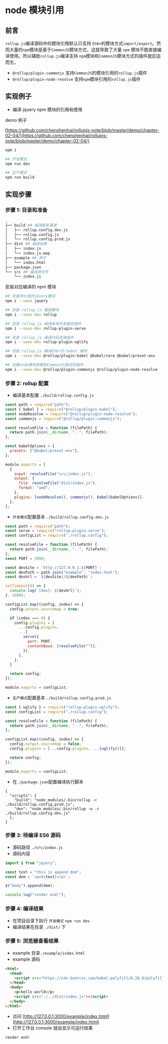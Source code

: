 # node 模块引用

## 前言

`rollup.js`编译源码中的模块引用默认只支持 `ES6+`的模块方式`import/export`。然而大量的`npm`模块是基于`CommonJS`模块方式，这就导致了大量 `npm` 模块不能直接编译使用。所以辅助`rollup.js`编译支持 `npm`模块和`CommonJS`模块方式的插件就应运而生。

- `@rollup/plugin-commonjs` 支持`CommonJS`的模块引用的`rollup.js`插件
- `@rollup/plugin-node-resolve` 支持`npm`模块引用的`rollup.js`插件

## 实现例子

- 编译 jquery npm 模块的引用和使用

demo 例子

[https://github.com/chenshenhai/rollupjs-note/blob/master/demo/chapter-02-04/](https://github.com/chenshenhai/rollupjs-note/blob/master/demo/chapter-02-04/)

```sh
npm i

## 开发模式
npm run dev

## 生产模式
npm run build
```

## 实现步骤

### 步骤 1: 目录和准备

```sh
.
├── build ## 编译脚本慕课
│   ├── rollup.config.dev.js
│   ├── rollup.config.js
│   └── rollup.config.prod.js
├── dist ## 编译结果
│   ├── index.js
│   └── index.js.map
├── example ## 例子
│   └── index.html
├── package.json
└── src ## 编译源文件
    └── index.js
```

安装对应编译的 npm 模块

```sh
## 安装待引用的jQuery模块
npm i --save jquery

## 安装 rollup.js 基础模块
npm i --save-dev rollup

## 安装 rollup.js 编译本地开发服务插件
npm i --save-dev rollup-plugin-serve

## 安装 rollup.js 编译代码混淆插件
npm i --save-dev rollup-plugin-uglify

## 安装 rollup.js 编译ES6+的 babel 模块
npm i --save-dev @rollup/plugin-babel @babel/core @babel/preset-env

## 加载node模块依赖和CommonJS格式的插件
npm i --save-dev @rollup/plugin-commonjs @rollup/plugin-node-resolve
```

### 步骤 2: rollup 配置

- 编译基本配置 `./build/rollup.config.js`

```js
const path = require("path");
const { babel } = require("@rollup/plugin-babel");
const nodeResolve = require("@rollup/plugin-node-resolve");
const commonjs = require("@rollup/plugin-commonjs");

const resolveFile = function (filePath) {
  return path.join(__dirname, "..", filePath);
};

const babelOptions = {
  presets: ["@babel/preset-env"],
};

module.exports = [
  {
    input: resolveFile("src/index.js"),
    output: {
      file: resolveFile("dist/index.js"),
      format: "umd",
    },
    plugins: [nodeResolve(), commonjs(), babel(babelOptions)],
  },
];
```

- `开发模式`配置基本 `./build/rollup.config.dev.js`

```js
const path = require("path");
const serve = require("rollup-plugin-serve");
const configList = require("./rollup.config");

const resolveFile = function (filePath) {
  return path.join(__dirname, "..", filePath);
};
const PORT = 3000;

const devSite = `http://127.0.0.1:${PORT}`;
const devPath = path.join("example", "index.html");
const devUrl = `${devSite}/${devPath}`;

setTimeout(() => {
  console.log(`[dev]: ${devUrl}`);
}, 1000);

configList.map((config, index) => {
  config.output.sourcemap = true;

  if (index === 0) {
    config.plugins = [
      ...config.plugins,
      ...[
        serve({
          port: PORT,
          contentBase: [resolveFile("")],
        }),
      ],
    ];
  }

  return config;
});

module.exports = configList;
```

- `生产模式`配置基本 `./build/rollup.config.prod.js`

```js
const { uglify } = require("rollup-plugin-uglify");
const configList = require("./rollup.config");

const resolveFile = function (filePath) {
  return path.join(__dirname, "..", filePath);
};

configList.map((config, index) => {
  config.output.sourcemap = false;
  config.plugins = [...config.plugins, ...[uglify()]];

  return config;
});

module.exports = configList;
```

- 在`./package.json`配置编译执行脚本

```
{
  "scripts": {
    "build": "node_modules/.bin/rollup -c ./build/rollup.config.prod.js",
    "dev": "node_modules/.bin/rollup -w -c ./build/rollup.config.dev.js"
  },
}
```

### 步骤 3: 待编译 ES6 源码

- 源码路径 `./src/index.js`
- 源码内容

```js
import $ from "jquery";

const text = "this is append dom";
const dom = `<p>${text}</p>`;

$("body").append(dom);

console.log("render end!");
```

### 步骤 4: 编译结果

- 在项目目录下执行 `开发模式` `npm run dev`
- 编译结果在目录 `./dist/` 下

### 步骤 5: 浏览器查看结果

- example 目录`./example/index.html`
- example 源码

```html
<html>
  <head>
    <script src="https://cdn.bootcss.com/babel-polyfill/6.26.0/polyfill.js"></script>
  </head>
  <body>
    <p>hello world</p>
    <script src="./../dist/index.js"></script>
  </body>
</html>
```

- 访问 [http://127.0.0.1:3000/example/index.html](http://127.0.0.1:3000/example/index.html)
- 打开工作台 console 就会显示可运行结果

```sh
render end!
```
